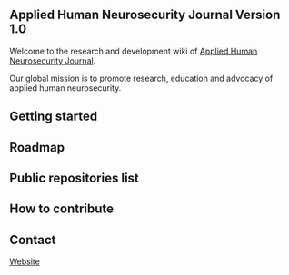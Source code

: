 ## Applied Human Neurosecurity Journal Version 1.0 

Welcome to the research and development wiki of [Applied Human Neurosecurity Journal](https://open-neurosecurity.org).

Our global mission is to promote research, education and advocacy of applied human neurosecurity.  


## Getting started 

## Roadmap 

## Public repositories list

## How to contribute 

## Contact 

[Website](https://open-neurosecurity.org)

<!--

**Here are some ideas to get you started:**

🙋‍♀️ A short introduction - what is your organization all about?
🌈 Contribution guidelines - how can the community get involved?
👩‍💻 Useful resources - where can the community find your docs? Is there anything else the community should know?
🍿 Fun facts - what does your team eat for breakfast?
🧙 Remember, you can do mighty things with the power of [Markdown](https://docs.github.com/github/writing-on-github/getting-started-with-writing-and-formatting-on-github/basic-writing-and-formatting-syntax)
-->
